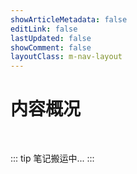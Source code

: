 ```yaml
---
showArticleMetadata: false
editLink: false
lastUpdated: false
showComment: false
layoutClass: m-nav-layout
---
```


<script setup>
import { NAV_DATA1 } from './data'
</script>
<style src="./index.scss"></style>

# 内容概况

<DIGITALNav v-for="{title, items} in NAV_DATA1" :title="title" :items="items"/>

<br />

::: tip
笔记搬运中...
:::
